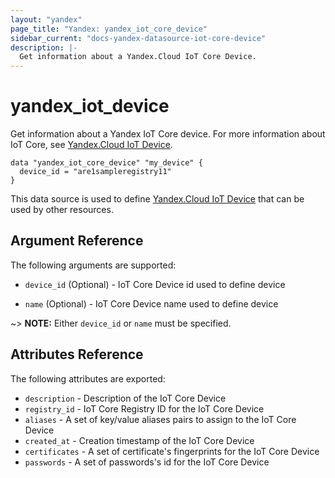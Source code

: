 ```yaml
---
layout: "yandex"
page_title: "Yandex: yandex_iot_core_device"
sidebar_current: "docs-yandex-datasource-iot-core-device"
description: |-
  Get information about a Yandex.Cloud IoT Core Device.
---
```


# yandex\_iot\_device

Get information about a Yandex IoT Core device. For more information about IoT Core, see 
[Yandex.Cloud IoT Device](https://cloud.yandex.com/docs/iot-core/quickstart).

```hcl
data "yandex_iot_core_device" "my_device" {
  device_id = "are1sampleregistry11"
}
```

This data source is used to define [Yandex.Cloud IoT Device](https://cloud.yandex.com/docs/iot-core/quickstart) that can be used by other resources.

## Argument Reference

The following arguments are supported:

* `device_id` (Optional) - IoT Core Device id used to define device

* `name` (Optional) - IoT Core Device name used to define device

~> **NOTE:** Either `device_id` or `name` must be specified.

## Attributes Reference

The following attributes are exported:

* `description` - Description of the IoT Core Device
* `registry_id` - IoT Core Registry ID for the IoT Core Device
* `aliases` - A set of key/value aliases pairs to assign to the IoT Core Device
* `created_at` - Creation timestamp of the IoT Core Device
* `certificates` - A set of certificate's fingerprints for the IoT Core Device
* `passwords` - A set of passwords's id for the IoT Core Device
